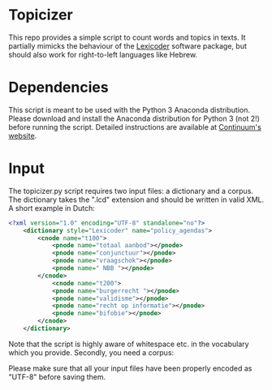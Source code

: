 # Topicizer
This repo provides a simple script to count words and topics in texts. It partially mimicks the behaviour of the [Lexicoder](http://www.lexicoder.com/) software package, but should also work for right-to-left languages like Hebrew.

# Dependencies
This script is meant to be used with the Python 3 Anaconda distribution. Please download and install the Anaconda distribution for Python 3 (not 2!) before running the script. Detailed instructions are available at [Continuum's website](http://continuum.io/downloads).

# Input 
The topicizer.py script requires two input files: a dictionary and a corpus. The dictionary takes the ".lcd" extension and should be written in valid XML. A short example in Dutch:

```xml
<?xml version="1.0" encoding="UTF-8" standalone="no"?>
	<dictionary style="Lexicoder" name="policy_agendas">
		<cnode name="t100">
			<pnode name="totaal aanbod"></pnode>
			<pnode name="conjunctuur"></pnode>
			<pnode name="vraagschok"></pnode>
			<pnode name=" NBB "></pnode>
		</cnode>
			<cnode name="t200">
			<pnode name="burgerrecht "></pnode>
			<pnode name="validisme"></pnode>
			<pnode name="recht op informatie"></pnode>
			<pnode name="bifobie"></pnode>
		</cnode>
	</dictionary>
```

Note that the script is highly aware of whitespace etc. in the vocabulary which you provide. Secondly, you need a corpus:



Please make sure that all your input files have been properly encoded as "UTF-8" before saving them.

